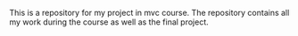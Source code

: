 This is a repository for my project in mvc course. The repository contains all my work during the course as well as the final project.
